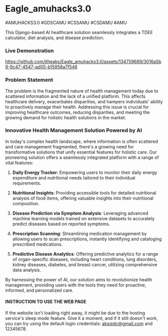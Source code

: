 # Eagle_amuhacks3.0

#AMUHACKS3.0 #GDSCAMU #CSSAMU #CSDAMU #AMU

This Django-based AI healthcare solution seamlessly integrates a TDEE calculator, diet analysis, and disease prediction.

### Live Demonstration

https://github.com/itheaks/Eagle_amuhacks3.0/assets/134759689/3016a5b9-9c47-4547-ad05-b15958a7f546


### Problem Statement
The problem is the fragmented nature of health management today due to scattered information and the lack of a unified platform. This affects healthcare delivery, exacerbates disparities, and hampers individuals' ability to proactively manage their health. Addressing this issue is crucial for improving healthcare outcomes, reducing disparities, and meeting the growing demand for holistic health solutions in the market.


### Innovative Health Management Solution Powered by AI
In today's complex health landscape, where information is often scattered and care management fragmented, there's a growing need for transformative solutions that unify essential features for holistic care.
Our pioneering solution offers a seamlessly integrated platform with a range of vital features:

1. **Daily Energy Tracker**: Empowering users to monitor their daily energy expenditure and nutritional needs tailored to their individual requirements.

2. **Nutritional Insights**: Providing accessible tools for detailed nutritional analysis of food items, offering valuable insights into their nutritional composition.

3. **Disease Prediction via Symptom Analysis**: Leveraging advanced machine learning models trained on extensive datasets to accurately predict diseases based on reported symptoms.

4. **Prescription Scanning**: Streamlining medication management by allowing users to scan prescriptions, instantly identifying and cataloging prescribed medications.

5. **Predictive Disease Analytics**: Offering predictive analytics for a range of organ-specific diseases, including heart conditions, lung disorders, kidney diseases, diabetes, and breast cancer, utilizing comprehensive data analysis. 

By harnessing the power of AI, our solution aims to revolutionize health management, providing users with the tools they need for proactive, informed, and personalized care.

#### INSTRUCTION TO USE THE WEB PAGE
If the website isn't loading right away, it might be due to the hosting service's sleep mode feature. Give it a moment, and if it still doesn't work, you can try using the default login credentials: aksiedc@gmail.com and 12345678.
